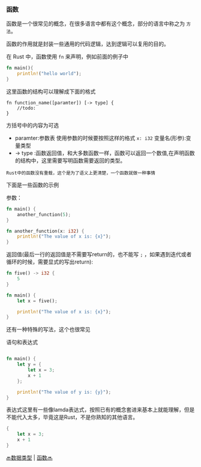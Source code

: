 ### 函数

函数是一个很常见的概念，在很多语言中都有这个概念，部分的语言中称之为 `方法`。

函数的作用就是封装一些通用的代码逻辑，达到逻辑可以复用的目的。

在 Rust 中，函数使用 `fn` 来声明，例如前面的例子中

```rust
fn main(){
    println!("hello world");
}
```

这里函数的结构可以理解成下面的格式

```
fn function_name([paramter]) [-> type] {
    //todo:
}
```

方括号中的内容为可选

- paramter:参数表 使用参数的时候要按照这样的格式 `x: i32` 变量名(形参):变量类型
- -> type :函数返回值，和大多数函数一样，函数可以返回一个数值,在声明函数的结构中，这里需要写明函数需要返回的类型。

`Rust中的函数没有重载，这个是为了语义上更清楚，一个函数就做一种事情`

下面是一些函数的示例

参数：

```rust
fn main() {
    another_function(5);
}

fn another_function(x: i32) {
    println!("The value of x is: {x}");
}
```

返回值(最后一行的返回值是不需要写return的，也不能写 `;` ，如果遇到迭代或者循环的时候，需要显式的写出return):

```rust
fn five() -> i32 {
    5
}

fn main() {
    let x = five();

    println!("The value of x is: {x}");
}
```

还有一种特殊的写法，这个也很常见

语句和表达式 

```rust

fn main() {
    let y = {
        let x = 3;
        x + 1
    };

    println!("The value of y is: {y}");
}

```

表达式这里有一些像lamda表达式，按照已有的概念套进来基本上就能理解，但是不能代入太多，毕竟这是Rust，不是你熟知的其他语言。

```rust
{
    let x = 3;
    x + 1
}
```

[🔙数据类型](3.2data_type.md) | [函数🔜](3.3function.md)